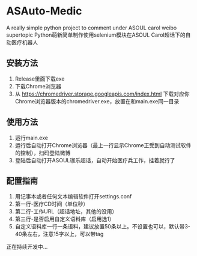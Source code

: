 # ASAuto-Medic
 A really simple python project to comment under ASOUL carol weibo supertopic
 Python萌新简单制作使用selenium模块在ASOUL Carol超话下的自动医疗机器人
## 安装方法
 1. Release里面下载exe
 3. 下载Chrome浏览器
 4. 从 https://chromedriver.storage.googleapis.com/index.html 下载对应你Chrome浏览器版本的chromedriver.exe，放置在和main.exe同一目录
## 使用方法
 1. 运行main.exe
 2. 运行后自动打开Chrome浏览器（最上一行显示Chrome正受到自动测试软件的控制），扫码登陆微博
 3. 登陆后自动打开ASOUL珈乐超话，自动开始医疗兵工作，挂着就行了
## 配置指南
 1. 用记事本或者任何文本编辑软件打开settings.conf
 2. 第一行-医疗CD时间（单位秒）
 3. 第二行-工作URL（超话地址，其他的没用）
 4. 第三行-是否启用自定义语料库（启用选1）
 5. 自定义语料库一行一条语料，建议放置50条以上。不设置也可以，默认带3-40条左右，注意15字以上，可以带tag

正在持续开发中...